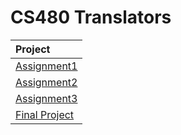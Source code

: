 # CS480 Translators

|Project|
|:-------------|
|[Assignment1](https://github.com/ambacc244/cs480_translators/tree/main/Assignment1)|
|[Assignment2](https://github.com/ambacc244/cs480_translators/tree/main/Assignment2)|
|[Assignment3](https://github.com/ambacc244/cs480_translators/tree/main/Assignment3)|
|[Final Project](https://github.com/ambacc244/cs480_translators/tree/main/Final_Project)|

